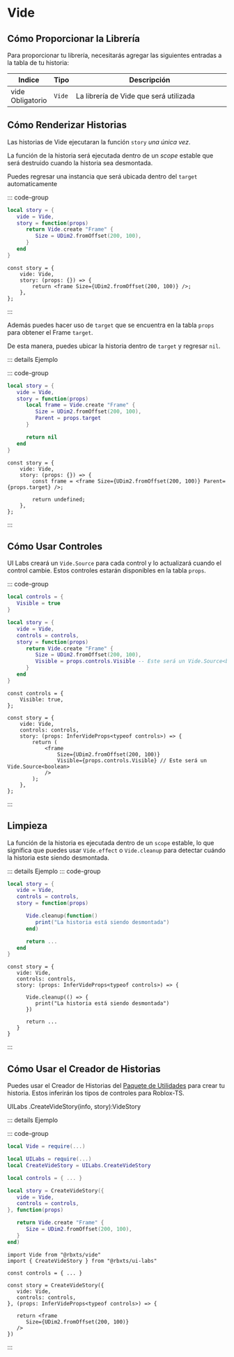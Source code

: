 # Vide

## Cómo Proporcionar la Librería

Para proporcionar tu librería, necesitarás agregar las siguientes entradas a la tabla de tu historia:

<table>
   <thead> 
      <tr>
         <th>Indice</th>
         <th>Tipo</th>
         <th width="100%">Descripción</th>
      </tr>
   </thead>
   <tbody>
      <tr>
         <td><span class="nowrap"> vide &nbsp; <span class="props-table-required">Obligatorio</span> </span></td>
         <td><code>Vide</code></td>
         <td>La librería de Vide que será utilizada</td>
      </tr>
   </tbody>
</table>

## Cómo Renderizar Historias

Las historias de Vide ejecutaran la función `story` _una única vez_.

La función de la historia será ejecutada dentro de un _scope_ estable que será destruido cuando la historia sea desmontada.

Puedes regresar una instancia que será ubicada dentro del `target` automaticamente

::: code-group

```lua [Luau]
local story = {
   vide = Vide,
   story = function(props)
      return Vide.create "Frame" {
         Size = UDim2.fromOffset(200, 100),
      }
   end
}

```

```tsx [Roblox-TS]
const story = {
	vide: Vide,
	story: (props: {}) => {
		return <frame Size={UDim2.fromOffset(200, 100)} />;
	},
};
```

:::

Además puedes hacer uso de `target` que se encuentra en la tabla `props` para obtener el Frame `target`.

De esta manera, puedes ubicar la historia dentro de `target` y regresar `nil`.

::: details Ejemplo

::: code-group

```lua [Luau]
local story = {
   vide = Vide,
   story = function(props)
      local frame = Vide.create "Frame" {
         Size = UDim2.fromOffset(200, 100),
         Parent = props.target
      }

      return nil
   end
}
```

```tsx [Roblox-TS]
const story = {
	vide: Vide,
	story: (props: {}) => {
		const frame = <frame Size={UDim2.fromOffset(200, 100)} Parent={props.target} />;

		return undefined;
	},
};
```

:::

## Cómo Usar Controles

UI Labs creará un `Vide.Source` para cada control y lo actualizará cuando el control cambie. Estos controles estarán disponibles en la tabla `props`.

::: code-group

```lua [Luau] {11}
local controls = {
   Visible = true
}

local story = {
   vide = Vide,
   controls = controls,
   story = function(props)
      return Vide.create "Frame" {
         Size = UDim2.fromOffset(200, 100),
         Visible = props.controls.Visible -- Este será un Vide.Source<boolean>
      }
   end
}
```

```tsx [Roblox-TS] {11}
const controls = {
	Visible: true,
};

const story = {
	vide: Vide,
	controls: controls,
	story: (props: InferVideProps<typeof controls>) => {
		return (
			<frame
				Size={UDim2.fromOffset(200, 100)}
				Visible={props.controls.Visible} // Este será un Vide.Source<boolean>
			/>
		);
	},
};
```

:::

## Limpieza

La función de la historia es ejecutada dentro de un `scope` estable, lo que significa que puedes usar `Vide.effect` o `Vide.cleanup` para detectar cuándo la historia este siendo desmontada.

::: details Ejemplo
::: code-group

```lua [Luau] {6-8}
local story = {
   vide = Vide,
   controls = controls,
   story = function(props)

      Vide.cleanup(function()
         print("La historia está siendo desmontada")
      end)

      return ...
   end
}
```

```tsx [Roblox-TS] {6-8}
const story = {
   vide: Vide,
   controls: controls,
   story: (props: InferVideProps<typeof controls>) => {

      Vide.cleanup(() => {
         print("La historia está siendo desmontada")
      })

      return ...
   }
}
```

:::

## Cómo Usar el Creador de Historias

Puedes usar el Creador de Historias del [Paquete de Utilidades](/es/docs/installation.md#instalacion-del-paquete-de-utilidades) para crear tu historia. Estos inferirán los tipos de controles para Roblox-TS.

<span class="type-declaration"><span class="type-namespace">UILabs</span>
<span class="type-name">.</span><span class="type-function-name">CreateVideStory</span>(<span class="type-name">info</span>,
<span class="type-name">story</span>)<span class="type-name">:</span><span class="type-highlight">VideStory</span></span>

::: details Ejemplo

::: code-group

```lua [Luau]
local Vide = require(...)

local UILabs = require(...)
local CreateVideStory = UILabs.CreateVideStory

local controls = { ... }

local story = CreateVideStory({
   vide = Vide,
   controls = controls,
}, function(props)

   return Vide.create "Frame" {
      Size = UDim2.fromOffset(200, 100),
   }
end)
```

```tsx [Roblox-TS]
import Vide from "@rbxts/vide"
import { CreateVideStory } from "@rbxts/ui-labs"

const controls = { ... }

const story = CreateVideStory({
   vide: Vide,
   controls: controls,
}, (props: InferVideProps<typeof controls>) => {

   return <frame
      Size={UDim2.fromOffset(200, 100)}
   />
})

```

:::
